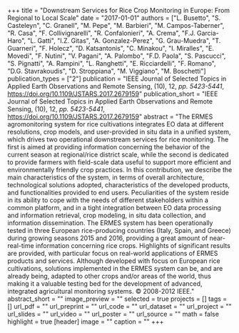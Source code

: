 +++
title = "Downstream Services for Rice Crop Monitoring in Europe: From Regional to Local Scale"
date = "2017-01-01"
authors = ["L. Busetto", "S. Casteleyn", "C. Granell", "M. Pepe", "M. Barbieri", "M. Campos-Taberner", "R. Casa", "F. Collivignarelli", "R. Confalonieri", "A. Crema", "F.J. Garcia-Haro", "L. Gatti", "I.Z. Gitas", "A. Gonzalez-Perez", "G. Grau-Muedra", "T. Guarneri", "F. Holecz", "D. Katsantonis", "C. Minakou", "I. Miralles", "E. Movedi", "F. Nutini", "V. Pagani", "A. Palombo", "F.D. Paola", "S. Pascucci", "S. Pignatti", "A. Rampini", "L. Ranghetti", "E. Ricciardelli", "F. Romano", "D.G. Stavrakoudis", "D. Stroppiana", "M. Viggiano", "M. Boschetti"]
publication_types = ["2"]
publication = "IEEE Journal of Selected Topics in Applied Earth Observations and Remote Sensing, (10), 12, _pp. 5423-5441_, https://doi.org/10.1109/JSTARS.2017.2679159"
publication_short = "IEEE Journal of Selected Topics in Applied Earth Observations and Remote Sensing, (10), 12, _pp. 5423-5441_, https://doi.org/10.1109/JSTARS.2017.2679159"
abstract = "The ERMES agromonitoring system for rice cultivations integrates EO data at different resolutions, crop models, and user-provided in situ data in a unified system, which drives two operational downstream services for rice monitoring. The first is aimed at providing information concerning the behavior of the current season at regional/rice district scale, while the second is dedicated to provide farmers with field-scale data useful to support more efficient and environmentally friendly crop practices. In this contribution, we describe the main characteristics of the system, in terms of overall architecture, technological solutions adopted, characteristics of the developed products, and functionalities provided to end users. Peculiarities of the system reside in its ability to cope with the needs of different stakeholders within a common platform, and in a tight integration between EO data processing and information retrieval, crop modeling, in situ data collection, and information dissemination. The ERMES system has been operationally tested in three European rice-producing countries (Italy, Spain, and Greece) during growing seasons 2015 and 2016, providing a great amount of near-real-time information concerning rice crops. Highlights of significant results are provided, with particular focus on real-world applications of ERMES products and services. Although developed with focus on European rice cultivations, solutions implemented in the ERMES system can be, and are already being, adapted to other crops and/or areas of the world, thus making it a valuable testing bed for the development of advanced, integrated agricultural monitoring systems. © 2008-2012 IEEE."
abstract_short = ""
image_preview = ""
selected = true
projects = []
tags = []
url_pdf = ""
url_preprint = ""
url_code = ""
url_dataset = ""
url_project = ""
url_slides = ""
url_video = ""
url_poster = ""
url_source = ""
math = false
highlight = true
[header]
image = ""
caption = ""
+++
